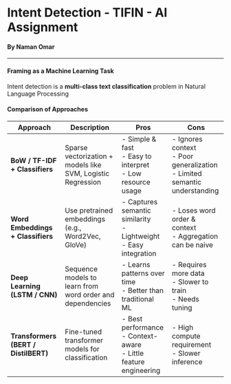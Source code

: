 # Intent Detection - TIFIN - AI Assignment  
#### By Naman Omar

---

####  Framing as a Machine Learning Task
Intent detection is a **multi-class text classification** problem in Natural Language Processing


#### Comparison of Approaches

| Approach                              | Description                                                    | Pros                                                                 | Cons                                                                  |
|--------------------------------------|----------------------------------------------------------------|----------------------------------------------------------------------|-----------------------------------------------------------------------|
| **BoW / TF-IDF + Classifiers**       | Sparse vectorization + models like SVM, Logistic Regression    | - Simple & fast<br>- Easy to interpret<br>- Low resource usage       | - Ignores context<br>- Poor generalization<br>- Limited semantic understanding |
| **Word Embeddings + Classifiers**    | Use pretrained embeddings (e.g., Word2Vec, GloVe)              | - Captures semantic similarity<br>- Lightweight<br>- Easy integration | - Loses word order & context<br>- Aggregation can be naive           |
| **Deep Learning (LSTM / CNN)**       | Sequence models to learn from word order and dependencies      | - Learns patterns over time<br>- Better than traditional ML          | - Requires more data<br>- Slower to train<br>- Needs tuning          |
| **Transformers (BERT / DistilBERT)** | Fine-tuned transformer models for classification               | - Best performance<br>- Context-aware<br>- Little feature engineering | - High compute requirement<br>- Slower inference                     |


